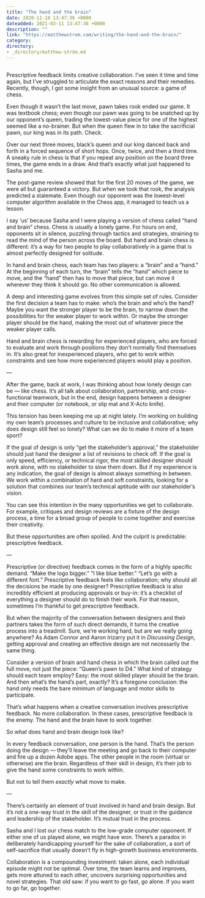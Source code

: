 ```yaml
---
title: "The hand and the brain"
date: 2020-11-18 13:47:36 +0000
dateadded: 2021-03-11 13:47:36 +0000
description: ""
link: "https://matthewstrom.com/writing/the-hand-and-the-brain/"
category:
directory:
- _directory/matthew-ström.md
---
```

<figure data-type="image"><img src="https://matthewstrom.com/images/handandbrain.jpg" alt=""></figure>
<p>Prescriptive feedback limits creative collaboration. I’ve seen it time and time again, but I’ve struggled to articulate the exact reasons and their remedies. Recently, though, I got some insight from an unusual source: a game of chess.</p>
<p>Even though it wasn’t the last move, pawn takes rook ended our game. It was textbook chess; even though our pawn was going to be snatched up by our opponent’s queen, trading the lowest-value piece for one of the highest seemed like a no-brainer. But when the queen flew in to take the sacrificial pawn, our king was in its path. Check.</p>
<p>Over our next three moves, black’s queen and our king danced back and forth in a forced sequence of short hops. Once, twice, and then a third time. A sneaky rule in chess is that if you repeat any position on the board three times, the game ends in a draw. And that’s exactly what just happened to Sasha and me.</p>
<p>The post-game review showed that for the first 20 moves of the game, we were all but guaranteed a victory. But when we took that rook, the analysis predicted a stalemate. Even though our opponent was the lowest-level computer algorithm available in the Chess app, it managed to teach us a lesson.</p>
<p>I say ‘us’ because Sasha and I were playing a version of chess called “hand and brain” chess. Chess is usually a lonely game. For hours on end, opponents sit in silence, puzzling through tactics and strategies, straining to read the mind of the person across the board. But hand and brain chess is different: it’s a way for two people to play collaboratively in a game that is almost perfectly designed for solitude.</p>
<p>In hand and brain chess, each team has two players: a “brain” and a “hand.” At the beginning of each turn, the “brain” tells the “hand” which piece to move, and the “hand” then has to move that piece, but can move it wherever they think it should go. No other communication is allowed.</p>
<p>A deep and interesting game evolves from this simple set of rules. Consider the first decision a team has to make: who’s the brain and who’s the hand? Maybe you want the stronger player to be the brain, to narrow down the possibilities for the weaker player to work within. Or maybe the stronger player should be the hand, making the most out of whatever piece the weaker player calls.</p>
<p>Hand and brain chess is rewarding for experienced players, who are forced to evaluate and work through positions they don’t normally find themselves in. It’s also great for inexperienced players, who get to work within constraints and see how more experienced players would play a position.</p>
<p>—</p>
<p>After the game, back at work, I was thinking about how lonely design can be — like chess. It’s all talk about collaboration, partnership, and cross-functional teamwork, but in the end, design happens between a designer and their computer (or notebook, or slip mat and X-Acto knife).</p>
<p>This tension has been keeping me up at night lately. I’m working on building my own team’s processes and culture to be inclusive and collaborative; why does design still feel so lonely? What can we do to make it more of a team sport?</p>
<p>If the goal of design is only “get the stakeholder’s approval,” the stakeholder should just hand the designer a list of revisions to check off. If the goal is only speed, efficiency, or technical rigor, the most skilled designer should work alone, with no stakeholder to slow them down. But if my experience is any indication, the goal of design is almost always something in between. We work within a combination of hard and soft constraints, looking for a solution that combines our team’s technical aptitude with our stakeholder’s vision.</p>
<p>You can see this intention in the many opportunities we get to collaborate. For example, critiques and design reviews are a fixture of the design process, a time for a broad group of people to come together and exercise their creativity.</p>
<p>But these opportunities are often spoiled. And the culprit is predictable: prescriptive feedback.</p>
<p>—</p>
<p>Prescriptive (or directive) feedback comes in the form of a highly specific demand. “Make the logo bigger.” “I like blue better.” “Let’s go with a different font.” Prescriptive feedback feels like collaboration; why should all the decisions be made by one designer? Prescriptive feedback is also incredibly efficient at producing approvals or buy-in: it’s a checklist of everything a designer should do to finish their work. For that reason, sometimes I’m thankful to get prescriptive feedback.</p>
<p>But when the majority of the conversation between designers and their partners takes the form of such direct demands, it turns the creative process into a treadmill. Sure, we’re working hard, but are we really going anywhere? As Adam Connor and Aaron Irizarry put it in <em>Discussing Design</em>, getting approval and creating an effective design are not necessarily the same thing.</p>
<p>Consider a version of brain and hand chess in which the brain called out the full move, not just the piece: “Queen’s pawn to D4.” What kind of strategy should each team employ? Easy: the most skilled player should be the brain. And then what’s the hand’s part, exactly? It’s a foregone conclusion: the hand only needs the bare minimum of language and motor skills to participate.</p>
<p>That’s what happens when a creative conversation involves prescriptive feedback. No more collaboration. In these cases, prescriptive feedback is the enemy. The hand and the brain have to work together.</p>
<p>So what does hand and brain design look like?</p>
<p>In every feedback conversation, one person is the hand. That’s the person doing the design — they’ll leave the meeting and go back to their computer and fire up a dozen Adobe apps. The other people in the room (virtual or otherwise) are the brain. Regardless of their skill in design, it’s their job to give the hand some constraints to work within.</p>
<p>But not to tell them <em>exactly</em> what move to make.</p>
<p>—</p>
<p>There’s certainly an element of trust involved in hand and brain design. But it’s not a one-way trust in the skill of the designer, or trust in the guidance and leadership of the stakeholder. It’s mutual trust in the process.</p>
<p>Sasha and I lost our chess match to the low-grade computer opponent. If either one of us played alone, we might have won. There’s a paradox in deliberately handicapping yourself for the sake of collaboration, a sort of self-sacrifice that usually doesn’t fly in high-growth business environments.</p>
<p>Collaboration is a compounding investment: taken alone, each individual episode might not be optimal. Over time, the team learns and improves, gets more attuned to each other, uncovers surprising opportunities and novel strategies. That old saw: if you want to go fast, go alone. If you want to go far, go together.</p>
